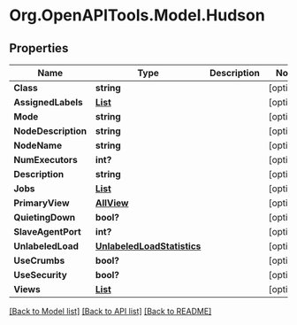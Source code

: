 # Org.OpenAPITools.Model.Hudson

## Properties

Name | Type | Description | Notes
------------ | ------------- | ------------- | -------------
**Class** | **string** |  | [optional] 
**AssignedLabels** | [**List<HudsonassignedLabels>**](HudsonassignedLabels.md) |  | [optional] 
**Mode** | **string** |  | [optional] 
**NodeDescription** | **string** |  | [optional] 
**NodeName** | **string** |  | [optional] 
**NumExecutors** | **int?** |  | [optional] 
**Description** | **string** |  | [optional] 
**Jobs** | [**List<FreeStyleProject>**](FreeStyleProject.md) |  | [optional] 
**PrimaryView** | [**AllView**](AllView.md) |  | [optional] 
**QuietingDown** | **bool?** |  | [optional] 
**SlaveAgentPort** | **int?** |  | [optional] 
**UnlabeledLoad** | [**UnlabeledLoadStatistics**](UnlabeledLoadStatistics.md) |  | [optional] 
**UseCrumbs** | **bool?** |  | [optional] 
**UseSecurity** | **bool?** |  | [optional] 
**Views** | [**List<AllView>**](AllView.md) |  | [optional] 

[[Back to Model list]](../README.md#documentation-for-models) [[Back to API list]](../README.md#documentation-for-api-endpoints) [[Back to README]](../README.md)

